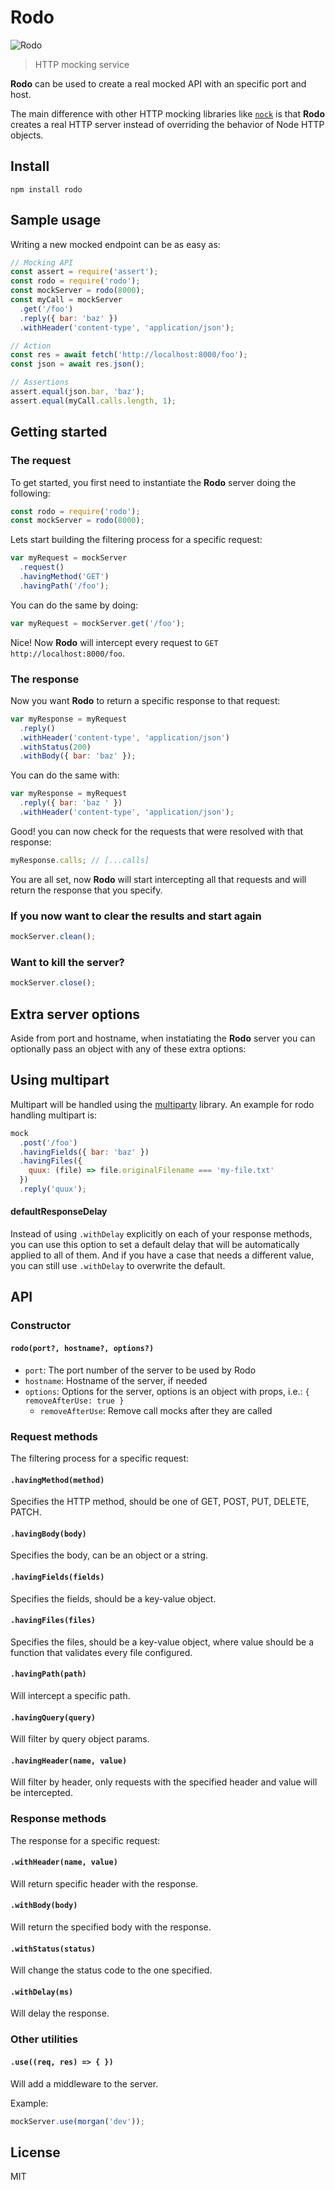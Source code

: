 # Rodo

![Rodo](http://i.ebayimg.com/images/g/PFEAAOSwmrlUsqos/s-l300.jpg)

> HTTP mocking service

**Rodo** can be used to create a real mocked API with an specific port and host.

The main difference with other HTTP mocking libraries like [`nock`](https://github.com/node-nock/nock) is that **Rodo** creates a real HTTP server instead of overriding the behavior of Node HTTP objects.

## Install

```
npm install rodo
```

## Sample usage

Writing a new mocked endpoint can be as easy as:

```js
// Mocking API
const assert = require('assert');
const rodo = require('rodo');
const mockServer = rodo(8000);
const myCall = mockServer
  .get('/foo')
  .reply({ bar: 'baz' })
  .withHeader('content-type', 'application/json');

// Action
const res = await fetch('http://localhost:8000/foo');
const json = await res.json();

// Assertions
assert.equal(json.bar, 'baz');
assert.equal(myCall.calls.length, 1);
```

## Getting started

### The request

To get started, you first need to instantiate the **Rodo** server doing the following:

```js
const rodo = require('rodo');
const mockServer = rodo(8000);
```

Lets start building the filtering process for a specific request:

```js
var myRequest = mockServer
  .request()
  .havingMethod('GET')
  .havingPath('/foo');
```

You can do the same by doing:

```js
var myRequest = mockServer.get('/foo');
```

Nice! Now **Rodo** will intercept every request to `GET http://localhost:8000/foo`.

### The response

Now you want **Rodo** to return a specific response to that request:

```js
var myResponse = myRequest
  .reply()
  .withHeader('content-type', 'application/json')
  .withStatus(200)
  .withBody({ bar: 'baz' });
```

You can do the same with:

```js
var myResponse = myRequest
  .reply({ bar: 'baz ' })
  .withHeader('content-type', 'application/json');
```

Good! you can now check for the requests that were resolved with that response:

```js
myResponse.calls; // [...calls]
```

You are all set, now **Rodo** will start intercepting all that requests and will return the response that you specify.

### If you now want to clear the results and start again

```js
mockServer.clean();
```

### Want to kill the server?

```js
mockServer.close();
```

## Extra server options

Aside from port and hostname, when instatiating the **Rodo** server you can optionally pass an object with any of these
extra options:

## Using multipart

Multipart will be handled using the [multiparty](https://www.npmjs.com/package/multiparty) library. An example for rodo handling multipart is:

```js
mock
  .post('/foo')
  .havingFields({ bar: 'baz' })
  .havingFiles({
    quux: (file) => file.originalFilename === 'my-file.txt'
  })
  .reply('quux');
```

#### defaultResponseDelay

Instead of using `.withDelay` explicitly on each of your response methods, you can use this option to set a default delay that
will be automatically applied to all of them. And if you have a case that needs a different value, you can still use `.withDelay`
to overwrite the default.

## API

### Constructor

#### `rodo(port?, hostname?, options?)`

- `port`: The port number of the server to be used by Rodo
- `hostname`: Hostname of the server, if needed
- `options`: Options for the server, options is an object with props, i.e.: `{ removeAfterUse: true }`
  - `removeAfterUse`: Remove call mocks after they are called

### Request methods

The filtering process for a specific request:

#### `.havingMethod(method)`

Specifies the HTTP method, should be one of GET, POST, PUT, DELETE, PATCH.

#### `.havingBody(body)`

Specifies the body, can be an object or a string.

#### `.havingFields(fields)`

Specifies the fields, should be a key-value object.

#### `.havingFiles(files)`

Specifies the files, should be a key-value object, where value should be a function that validates every file configured.

#### `.havingPath(path)`

Will intercept a specific path.

#### `.havingQuery(query)`

Will filter by query object params.

#### `.havingHeader(name, value)`

Will filter by header, only requests with the specified header and value will be intercepted.

### Response methods

The response for a specific request:

#### `.withHeader(name, value)`

Will return specific header with the response.

#### `.withBody(body)`

Will return the specified body with the response.

#### `.withStatus(status)`

Will change the status code to the one specified.

#### `.withDelay(ms)`

Will delay the response.

### Other utilities

#### `.use((req, res) => { })`

Will add a middleware to the server.

Example:

```js
mockServer.use(morgan('dev'));
```

## License

MIT
